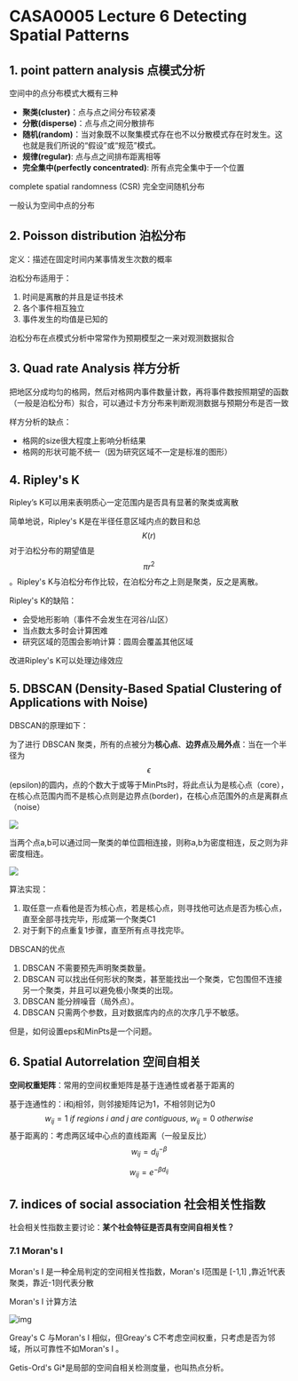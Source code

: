# CASA0005 Lecture 6 Detecting Spatial Patterns

## 1. point pattern analysis 点模式分析

空间中的点分布模式大概有三种

- **聚类(cluster)**：点与点之间分布较紧凑
- **分散(disperse)**：点与点之间分散排布
- **随机(random)**：当对象既不以聚集模式存在也不以分散模式存在时发生。这也就是我们所说的“假设”或“规范”模式。
- **规律(regular)**: 点与点之间排布距离相等
- **完全集中(perfectly concentrated)**: 所有点完全集中于一个位置

complete spatial randomness (CSR) 完全空间随机分布

一般认为空间中点的分布

 ## 2. Poisson distribution 泊松分布

定义：描述在固定时间内某事情发生次数的概率

泊松分布适用于：

1. 时间是离散的并且是证书技术
2. 各个事件相互独立
3. 事件发生的均值是已知的

泊松分布在点模式分析中常常作为预期模型之一来对观测数据拟合

## 3. Quad rate Analysis 样方分析

把地区分成均匀的格网，然后对格网内事件数量计数，再将事件数按照期望的函数（一般是泊松分布）拟合，可以通过卡方分布来判断观测数据与预期分布是否一致

样方分析的缺点：

+ 格网的size很大程度上影响分析结果
+ 格网的形状可能不统一（因为研究区域不一定是标准的图形）

## 4. Ripley's K

Ripley’s K可以用来表明质心一定范围内是否具有显著的聚类或离散

简单地说，Ripley's K是在半径任意区域内点的数目和总$$K(r)$$对于泊松分布的期望值是 $$\pi r^{2}$$ 。Ripley's K与泊松分布作比较，在泊松分布之上则是聚类，反之是离散。 

Ripley's K的缺陷：

+ 会受地形影响（事件不会发生在河谷/山区）
+ 当点数太多时会计算困难
+ 研究区域的范围会影响计算：圆周会覆盖其他区域

改进Ripley's K可以处理边缘效应

## 5. DBSCAN (Density-Based Spatial Clustering of Applications with Noise)

DBSCAN的原理如下：

为了进行 DBSCAN 聚类，所有的点被分为**核心点**、**边界点**及**局外点**：当在一个半径为$$\epsilon$$ (epsilon)的圆内，点的个数大于或等于MinPts时，将此点认为是核心点（core），在核心点范围内而不是核心点则是边界点(border)，在核心点范围外的点是离群点（noise）

![](https://imgconvert.csdnimg.cn/aHR0cHM6Ly9waWNiLnpoaW1nLmNvbS92Mi0yZDY0NDJjYmY5ZjY5M2U4ZTIxZjUzN2EzNDliMzI4Zl9yLmpwZw?x-oss-process=image/format,png#pic_center)

当两个点a,b可以通过同一聚类的单位圆相连接，则称a,b为密度相连，反之则为非密度相连。

![](https://imgconvert.csdnimg.cn/aHR0cHM6Ly9waWM0LnpoaW1nLmNvbS92Mi0xOTAwMTUxMGJiMzc2YTUzZmZhMDFhM2RiMmNhNGZkYl9yLmpwZw?x-oss-process=image/format,png#pic_center)

算法实现：

1. 取任意一点看他是否为核心点，若是核心点，则寻找他可达点是否为核心点，直至全部寻找完毕，形成第一个聚类C1
2. 对于剩下的点重复1步骤，直至所有点寻找完毕。

DBSCAN的优点

1. DBSCAN 不需要预先声明聚类数量。
2. DBSCAN 可以找出任何形状的聚类，甚至能找出一个聚类，它包围但不连接另一个聚类，并且可以避免极小聚类的出现。
3. DBSCAN 能分辨噪音（局外点）。
4. DBSCAN 只需两个参数，且对数据库内的点的次序几乎不敏感。

但是，如何设置eps和MinPts是一个问题。

## 6.  Spatial Autorrelation 空间自相关

**空间权重矩阵**：常用的空间权重矩阵是基于连通性或者基于距离的

基于连通性的：i和j相邻，则邻接矩阵记为1，不相邻则记为0
$$
w_{ij}=1 \ if \ regions\ i\ and\ j\ are\ contiguous,\ w_{ij}=0\ otherwise
$$
基于距离的：考虑两区域中心点的直线距离（一般呈反比）
$$
w_{ij}=d_{ij}^{-{\beta}}
$$

$$
w_{ij}=e^{-{\beta}d_{ij}}
$$

## 7. indices of social association 社会相关性指数

社会相关性指数主要讨论：**某个社会特征是否具有空间自相关性？**

### 7.1 Moran's I 

 Moran's I 是一种全局判定的空间相关性指数，Moran's I范围是 [-1,1] ,靠近1代表聚类，靠近-1则代表分散

Moran's I 计算方法

![img](E:\casa\casa0005\week6\文档\images\IMG_2100(20211125-164936).PNG)

Greay's C 与Moran's I 相似，但Greay's C不考虑空间权重，只考虑是否为邻域，所以可靠性不如Moran's I 。

Getis-Ord's Gi*是局部的空间自相关检测度量，也叫热点分析。
